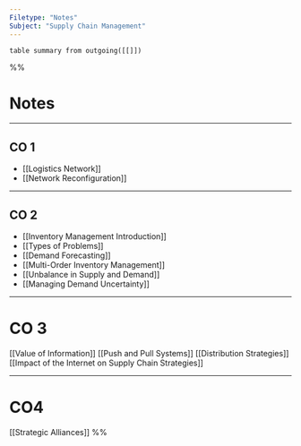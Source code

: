 ```yaml
---
Filetype: "Notes"
Subject: "Supply Chain Management"
---
```


```dataview 
table summary from outgoing([[]])
```

%%
# Notes
___
## CO 1 
- [[Logistics Network]]
- [[Network Reconfiguration]]
___
## CO 2
- [[Inventory Management Introduction]]
- [[Types of Problems]]
- [[Demand Forecasting]]
- [[Multi-Order Inventory Management]]
- [[Unbalance in Supply and Demand]]
- [[Managing Demand Uncertainty]]
___
# CO 3
[[Value of Information]]
[[Push and Pull Systems]]
[[Distribution Strategies]]
[[Impact of the Internet on Supply Chain Strategies]]
___
# CO4
[[Strategic Alliances]]
%%